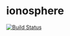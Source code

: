 # ionosphere
[![Build Status](https://dev.azure.com/awuelfing/Ionosphere/_apis/build/status/Build%20and%20push%20Ws?branchName=master)](https://dev.azure.com/awuelfing/Ionosphere/_build/latest?definitionId=1&branchName=master)

